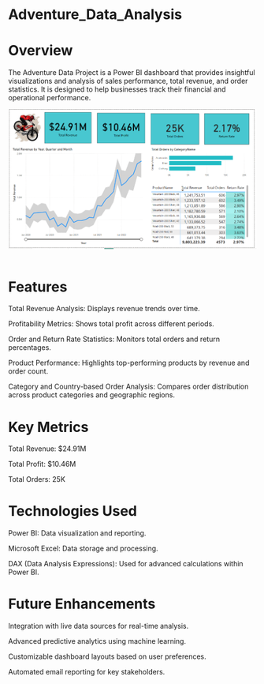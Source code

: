 # Adventure_Data_Analysis

# Overview

The Adventure Data Project is a Power BI dashboard that provides insightful visualizations and analysis of sales performance, total revenue, and order statistics. It is designed to help businesses track their financial and operational performance.

<img src="./dashboard_image.png" alt="dashboard_image.png" width=""/> &nbsp;

# Features

Total Revenue Analysis: Displays revenue trends over time.

Profitability Metrics: Shows total profit across different periods.

Order and Return Rate Statistics: Monitors total orders and return percentages.

Product Performance: Highlights top-performing products by revenue and order count.

Category and Country-based Order Analysis: Compares order distribution across product categories and geographic regions.

# Key Metrics

Total Revenue: $24.91M

Total Profit: $10.46M

Total Orders: 25K

# Technologies Used

Power BI: Data visualization and reporting.

Microsoft Excel: Data storage and processing.

DAX (Data Analysis Expressions): Used for advanced calculations within Power BI.

# Future Enhancements

Integration with live data sources for real-time analysis.

Advanced predictive analytics using machine learning.

Customizable dashboard layouts based on user preferences.

Automated email reporting for key stakeholders.


